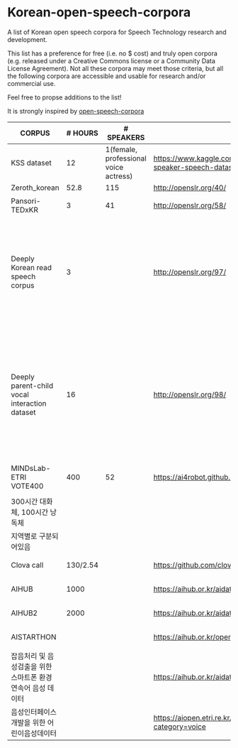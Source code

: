 # Korean-open-speech-corpora
A list of Korean open speech corpora for Speech Technology research and development.

This list has a preference for free (i.e. no $ cost) and truly open corpora (e.g. released under a Creative Commons license or a Community Data License Agreement). Not all these corpora may meet those criteria, but all the following corpora are accessible and usable for research and/or commercial use.

Feel free to propse additions to the list!

It is strongly inspired by [open-speech-corpora](https://github.com/JRMeyer/open-speech-corpora)


| CORPUS                                          | # HOURS  | # SPEAKERS                            | DOWNLOAD                                                              | LICENSE                 | TESTSET | ETC                                                                                                                                                                                                           |   |
|-------------------------------------------------|----------|---------------------------------------|-----------------------------------------------------------------------|-------------------------|---------|---------------------------------------------------------------------------------------------------------------------------------------------------------------------------------------------------------------|---|
| KSS dataset                                     | 12       | 1(female, professional voice actress) | https://www.kaggle.com/bryanpark/korean-single-speaker-speech-dataset | No commercial           |         | 44.1kHz                                                                                                                                                                                                       |   |
| Zeroth_korean                                   | 52.8     | 115                                   | http://openslr.org/40/                                                | CC BY 4.0               |         |                                                                                                                                                                                                               |   |
| Pansori-TEDxKR                                  | 3        | 41                                    | http://openslr.org/58/                                                | CC BY-NC-ND 4.0         |         | Youtube의 TEDxKR 오디오                                                                                                                                                                                       |   |
| Deeply Korean read speech corpus                | 3        |                                       | http://openslr.org/97/                                                | CC BY-NC-ND 4.0         |         | Pairs of Korean reading the scripts   with 3 text sentiments using 3 vocal sentiments. Recorded in 3 types of   places, at 3 distinct distances, with 2 types of smartphone.                                  |   |
| Deeply parent-child vocal interaction   dataset | 16       |                                       | http://openslr.org/98/                                                | CC BY-NC-ND 4.0         |         | The interaction of pairs of parent   and child(reading fairy tales, singing children’s songs, conversing, and   others).Recorded in 3 types of places, at 3 distinct distances, with 2 types   of smartphone. |   |
| MINDsLab-ETRI VOTE400                           | 400      | 52                                    | https://ai4robot.github.io/mindslab-etri-vote400/#                    | ETRI 허가 후 사용 가능  |         | 노인 음성데이터                                                                                                                                                                                               |   |
|                                                 |          |                                       |                                                                       |                         |         |                                                                                                                                                                                                               |   |
| 300시간 대화체,   100시간 낭독체                |          |                                       |                                                                       |                         |         |                                                                                                                                                                                                               |   |
| 지역별로 구분되어있음                           |          |                                       |                                                                       |                         |         |                                                                                                                                                                                                               |   |
| Clova call                                      | 130/2.54 |                                       | https://github.com/clovaai/ClovaCall                                  | NAVER 허가 후 사용 가능 |         | 전화데이터                                                                                                                                                                                                    |   |
| AIHUB                                           | 1000     |                                       | https://aihub.or.kr/aidata/105/download                               | AIHUB 허가 후 사용 가능 |         | 대화                                                                                                                                                                                                          |   |
| AIHUB2                                          | 2000     |                                       | https://aihub.or.kr/aidata/7968                                       | AIHUB 허가 후 사용 가능 |         | 방송녹음/ 미출시                                                                                                                                                                                              |   |
| AISTARTHON                                      |          |                                       | https://aihub.or.kr/open_data/ai_starthon_x_naver/download            | AIHUB 허가 후 사용 가능 |         | 문제 생겨서 다운로드 막힘                                                                                                                                                                                     |   |
| 잡음처리 및 음성검출을 위한 스마트폰 환경 연속어 음성 데이터                                  |          |                                       | https://aihub.or.kr/aidata/7941/download                              |                         |         |                                                                                                                                                                                                               |   |
| 음성인터페이스 개발을 위한 어린이음성데이터     |          |                                       | https://aiopen.etri.re.kr/service_dataset.php?category=voice          |                         |         |                                                                                                                                                                                                               |   |
